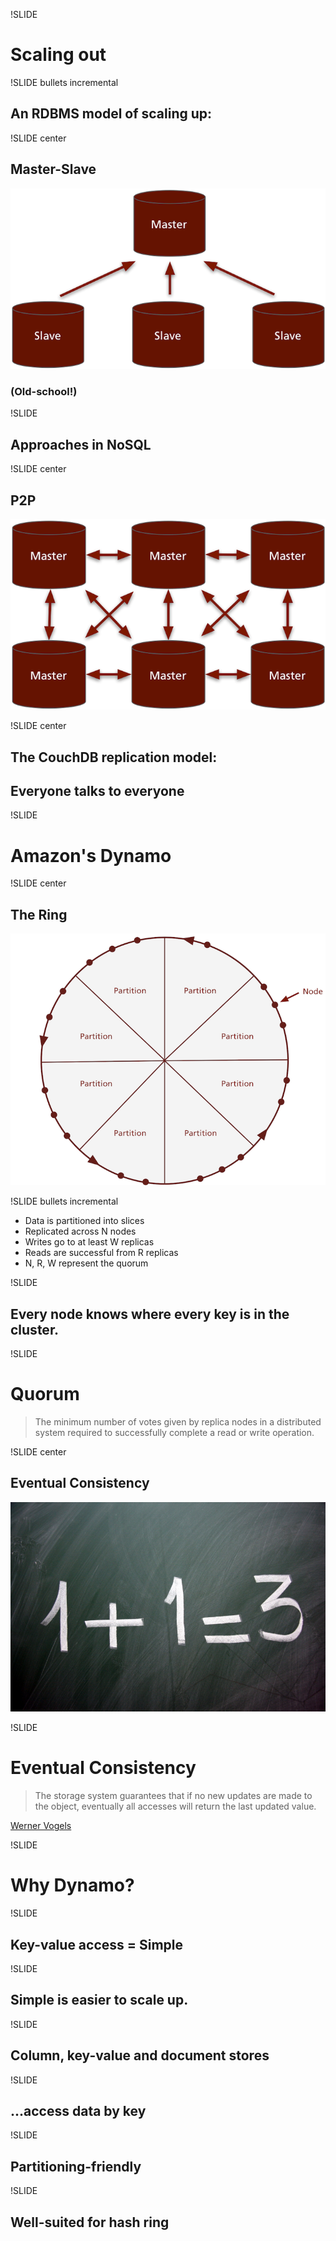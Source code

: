 !SLIDE

# Scaling out #

!SLIDE bullets incremental

## An RDBMS model of scaling up: ##

!SLIDE center

## Master-Slave ##

![Master-Slave](master_slave.png)

### (Old-school!) ###

!SLIDE

## Approaches in NoSQL ##

!SLIDE center

## P2P ##

![Multi-Master](multi_master.png)

!SLIDE center

## The CouchDB replication model: ##
## Everyone talks to everyone ##

!SLIDE

# Amazon's Dynamo #

!SLIDE center

## The Ring ##

![Hash Ring](hash_ring.png)

!SLIDE bullets incremental

* Data is partitioned into slices
* Replicated across N nodes
* Writes go to at least W replicas
* Reads are successful from R replicas
* N, R, W represent the quorum

!SLIDE

## Every node knows where every key is in the cluster. ##

!SLIDE

# Quorum #

> The minimum number of votes given by replica nodes in a distributed system required to successfully complete a read or write operation.

!SLIDE center
<br/>
## Eventual Consistency ##

![Eventual Consistency](eventual.jpg)

!SLIDE

# Eventual Consistency #

> The storage system guarantees that if no new updates are made to the object, eventually all accesses will return the last updated value.

<p class="caption"><a href="http://www.allthingsdistributed.com/2008/12/eventually_consistent.html">Werner Vogels</a></p>

!SLIDE

# Why Dynamo? #

!SLIDE

## Key-value access = Simple ##

!SLIDE

## Simple is easier to scale up. ##

!SLIDE

## Column, key-value and document stores ##

!SLIDE

## ...access data by key ##

!SLIDE

## Partitioning-friendly ##

!SLIDE

## Well-suited for hash ring ##


